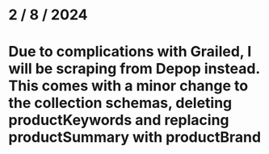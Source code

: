 # 2 / 8 / 2024

# Due to complications with Grailed, I will be scraping from Depop instead. This comes with a minor change to the collection schemas, deleting productKeywords and replacing productSummary with productBrand
